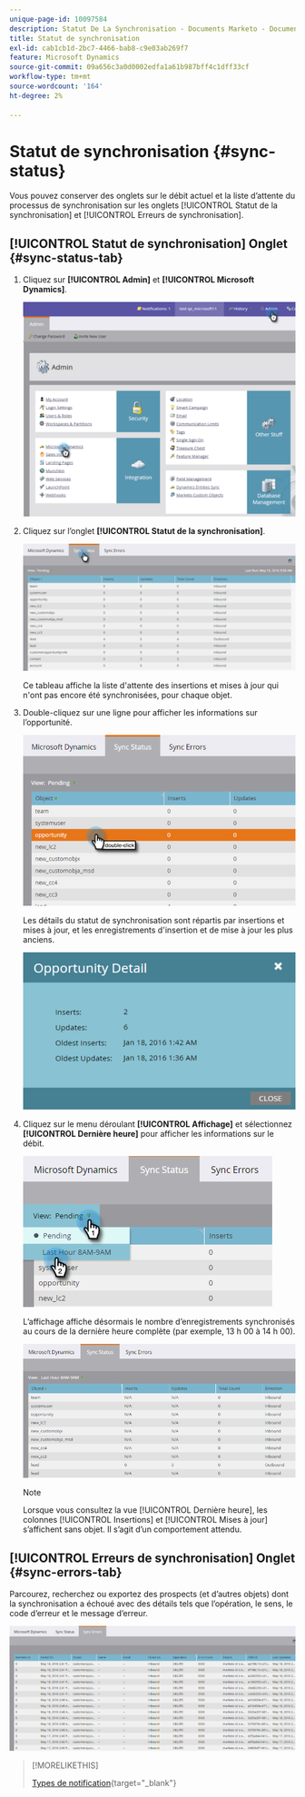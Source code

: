 ```yaml
---
unique-page-id: 10097584
description: Statut De La Synchronisation - Documents Marketo - Documentation Du Produit
title: Statut de synchronisation
exl-id: cab1cb1d-2bc7-4466-bab8-c9e03ab269f7
feature: Microsoft Dynamics
source-git-commit: 09a656c3a0d0002edfa1a61b987bff4c1dff33cf
workflow-type: tm+mt
source-wordcount: '164'
ht-degree: 2%

---
```


# Statut de synchronisation {#sync-status}

Vous pouvez conserver des onglets sur le débit actuel et la liste d’attente du processus de synchronisation sur les onglets [!UICONTROL Statut de la synchronisation] et [!UICONTROL Erreurs de synchronisation].

## [!UICONTROL Statut de synchronisation] Onglet {#sync-status-tab}

1. Cliquez sur **[!UICONTROL Admin]** et **[!UICONTROL Microsoft Dynamics]**.

   ![](assets/image2016-1-20-11-3a34-3a14.png)

1. Cliquez sur l’onglet **[!UICONTROL Statut de la synchronisation]**.

   ![](assets/image2016-5-19-10-3a1-3a11.png)

   Ce tableau affiche la liste d&#39;attente des insertions et mises à jour qui n&#39;ont pas encore été synchronisées, pour chaque objet.

1. Double-cliquez sur une ligne pour afficher les informations sur l’opportunité.

   ![](assets/image2016-5-19-10-3a3-3a21.png)

   Les détails du statut de synchronisation sont répartis par insertions et mises à jour, et les enregistrements d&#39;insertion et de mise à jour les plus anciens.

   ![](assets/image2016-1-22-10-3a51-3a10.png)

1. Cliquez sur le menu déroulant **[!UICONTROL Affichage]** et sélectionnez **[!UICONTROL Dernière heure]** pour afficher les informations sur le débit.

   ![](assets/image2016-5-19-10-3a20-3a7.png)

   L’affichage affiche désormais le nombre d’enregistrements synchronisés au cours de la dernière heure complète (par exemple, 13 h 00 à 14 h 00).

   ![](assets/image2016-5-19-10-3a22-3a15.png)

   >[!NOTE]
   >
   >Lorsque vous consultez la vue [!UICONTROL Dernière heure], les colonnes [!UICONTROL Insertions] et [!UICONTROL Mises à jour] s’affichent sans objet. Il s’agit d’un comportement attendu.

## [!UICONTROL Erreurs de synchronisation] Onglet {#sync-errors-tab}

Parcourez, recherchez ou exportez des prospects (et d’autres objets) dont la synchronisation a échoué avec des détails tels que l’opération, le sens, le code d’erreur et le message d’erreur.

![](assets/image2016-5-19-10-3a26-3a35.png)

>[!MORELIKETHIS]
>
>[Types de notification](/help/marketo/product-docs/core-marketo-concepts/miscellaneous/understanding-notifications/notification-types.md){target="_blank"}
